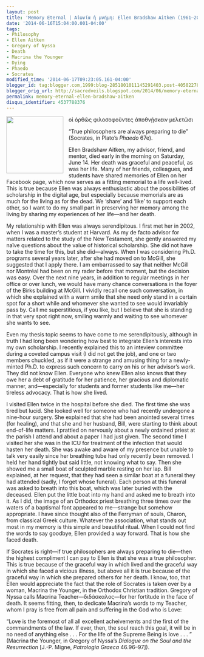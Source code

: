 ```yaml
---
layout: post
title: 'Memory Eternal | Αἰωνία ἡ μνήμη: Ellen Bradshaw Aitken (1961–2014)'
date: '2014-06-16T15:04:00.001-04:00'
tags:
- Philosophy
- Ellen Aitken
- Gregory of Nyssa
- Death
- Macrina the Younger
- Dying
- Phaedo
- Socrates
modified_time: '2014-06-17T09:23:05.161-04:00'
blogger_id: tag:blogger.com,1999:blog-2851801011145291403.post-4050227880071404881
blogger_orig_url: http://sacredveils.blogspot.com/2014/06/memory-eternal-ellen-aitken-19612014.html
permalink: memory-eternal-ellen-bradshaw-aitken
disqus_identifier: 4537788376
---
```


<img style="float: left; width: 150px; margin-right: 1em;" title="" src="http://publications.mcgill.ca/reporter/files/2014/06/aitken_090826-111252-5232.web_.jpg" alt="" width="" height="" border="0">

οἱ ὀρθῶς φιλοσοφοῦντες ἀποθνῄσκειν μελετῶσι

“True philosophers are always preparing to die” (Socrates, in Plato’s *Phaedo* 67e).

<!--excerpt.start-->Ellen Bradshaw Aitken, my advisor, friend, and mentor, died early in the morning on Saturday, June 14. Her death was graceful and peaceful, as was her life. Many of her friends, colleagues, and students have shared memories of Ellen on her Facebook page, which now serves as a fitting memorial to a life well-lived. This is true because Ellen was always enthusiastic about the possibilities of scholarship in the digital age, but especially because memorials are as much for the living as for the dead. We ‘share’ and ‘like’ to support each other, so I want to do my small part in preserving her memory among the living by sharing my experiences of her life—and her death<!--excerpt.end-->.

My relationship with Ellen was always serendipitous. I first met her in 2002, when I was a master’s student at Harvard. As my de facto advisor for matters related to the study of the New Testament, she gently answered my naïve questions about the value of historical scholarship. She did not have to take the time for this, but she did—always. When I was considering Ph.D. programs several years later, after she had moved on to McGill, she suggested that I apply there. I am embarrassed to say that neither McGill nor Montréal had been on my rader before that moment, but the decision was easy. Over the next nine years, in addition to regular meetings in her office or over lunch, we would have many chance conversations in the foyer of the Birks building at McGill. I vividly recall one such conversation, in which she explained with a warm smile that she need only stand in a certain spot for a short while and whomever she wanted to see would invariably pass by. Call me superstitious, if you like, but I believe that she is standing in that very spot right now, smiling warmly and waiting to see whomever she wants to see.

Even my thesis topic seems to have come to me serendipitously, although in truth I had long been wondering how best to integrate Ellen’s interests into my own scholarship. I recently explained this to an inteview committee during a coveted campus visit (I did not get the job), and one or two members chuckled, as if it were a strange and amusing thing for a newly-minted Ph.D. to express such concern to carry on his or her advisor’s work. They did not know Ellen. Everyone who knew Ellen also knows that they owe her a debt of gratitude for her patience, her gracious and diplomatic manner, and—especially for students and former students like me—her tireless advocacy. That is how she lived.

I visited Ellen twice in the hospital before she died. The first time she was tired but lucid. She looked well for someone who had recently undergone a nine-hour surgery. She explained that she had been anointed several times (for healing), and that she and her husband, Bill, were starting to think about end-of-life matters. I prattled on nervously about a newly ordained priest at the parish I attend and about a paper I had just given. The second time I visited her she was in the ICU for treatment of the infection that would hasten her death. She was awake and aware of my presence but unable to talk very easily since her breathing tube had only recently been removed. I held her hand tightly but said little, not knowing what to say. Then she showed me a small boat of sculpted marble resting on her lap. Bill explained, at her request, that they had seen a similar boat at a funeral they had attended (sadly, I forget whose funeral). Each person at this funeral was asked to breath into this boat, which was later buried with the deceased. Ellen put the little boat into my hand and asked me to breath into it. As I did, the image of an Orthodox priest breathing three times over the waters of a baptismal font appeared to me—strange but somehow appropriate. I have since thought also of the Ferryman of souls, Charon, from classical Greek culture. Whatever the association, what stands out most in my memory is this simple and beautiful ritual. When I could not find the words to say goodbye, Ellen provided a way forward. That is how she faced death.

If Socrates is right—if true philosophers are always preparing to die—then the highest compliment I can pay to Ellen is that she was a true philosopher. This is true because of the graceful way in which lived and the graceful way in which she faced a vicious illness, but above all it is true because of the graceful way in which she prepared others for her death. I know, too, that Ellen would appreciate the fact that the role of Socrates is taken over by a woman, Macrina the Younger, in the Orthodox Christian tradition. Gregory of Nyssa calls Macrina Teacher—διδάσκαλος—for her fortitude in the face of death. It seems fitting, then, to dedicate Macrina’s words to my Teacher, whom I pray is free from all pain and suffering in the God who is Love:

“Love is the foremost of all all excellent acheivements and the first of the commandments of the law. If ever, then, the soul reach this goal, it will be in no need of anything else&nbsp;.&nbsp;.&nbsp;. For the life of the Supreme Being is love .&nbsp;.&nbsp;.&nbsp;” (Macrina the Younger, in Gregory of Nyssa’s *Dialogue on the Soul and the Resurrection* [J.-P. Migne, *Patrologia Graeca* 46.96–97]).